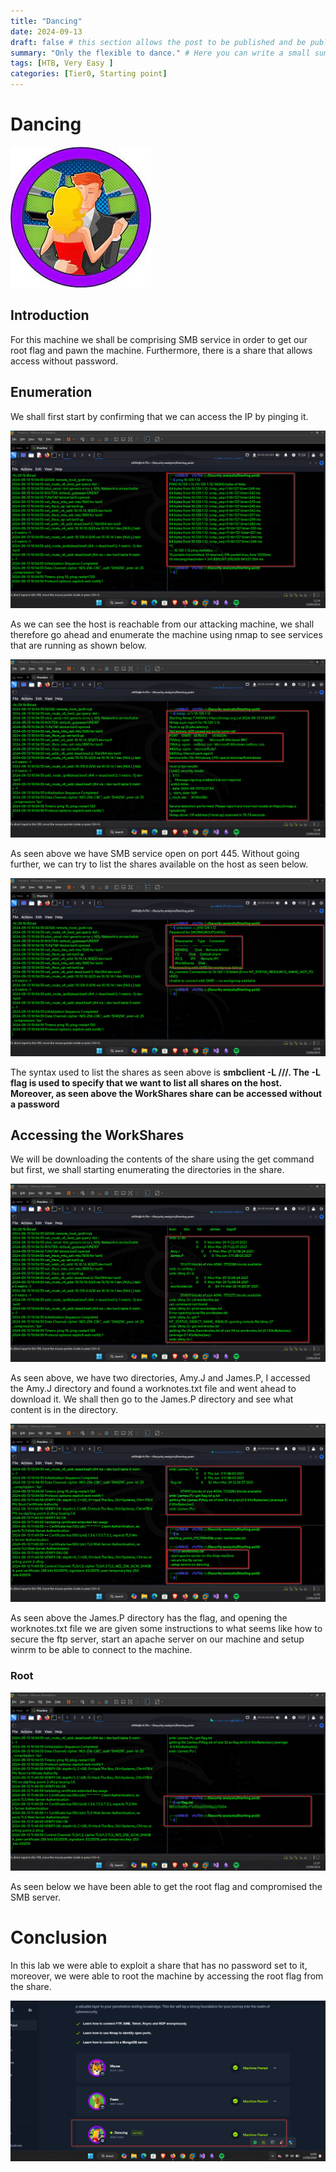 ```yaml
---
title: "Dancing"
date: 2024-09-13
draft: false # this section allows the post to be published and be public, is it is set to true the post will not be published.
summary: "Only the flexible to dance." # Here you can write a small summary of the post if needed
tags: [HTB, Very Easy ]
categories: [Tier0, Starting point]
---
```

# Dancing


![image.png](image.png)

## Introduction

For this machine we shall be comprising SMB service in order to get our root flag and pawn the machine. Furthermore, there is a share that allows access without password.

## Enumeration

We shall first start by confirming that we can access the IP by pinging it.

![image.png](image%201.png)

As we can see the host is reachable from our attacking machine, we shall therefore go ahead and enumerate the machine using nmap to see services that are running as shown below.

![image.png](image%202.png)

As seen above we have SMB service open on port 445. Without going further, we can try to list the shares available on the host as seen below.

![image.png](image%203.png)

The syntax used to list the shares as seen above is **smbclient -L ///<IP>. The -L flag is used to specify that we want to list all shares on the host. Moreover, as seen above the WorkShares share can be accessed without a password**

## Accessing the WorkShares

We will be downloading the contents of the share using the get command but first, we shall starting enumerating the directories in the share.

![image.png](image%204.png)

As seen above, we have two directories, Amy.J and James.P, I accessed the Amy.J directory and found a worknotes.txt file and went ahead to download it. We shall then go to the James.P directory and see what content is in the directory.

![image.png](image%205.png)

As seen above the James.P directory has the flag, and opening the worknotes.txt file we are given some instructions to what seems like how to secure the ftp server, start an apache server on our machine and setup winrm to be able to connect to the machine.

### Root

![image.png](image%206.png)

As seen below we have been able to get the root flag and compromised the SMB server.

# Conclusion

In this lab we were able to exploit a share that has no password set to it, moreover, we were able to root the machine by accessing the root flag from the share.

![image.png](image%207.png)